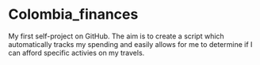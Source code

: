 # Colombia_finances
My first self-project on GitHub. The aim is to create a script which automatically tracks my spending and easily allows for me to determine if I can afford specific activies on my travels.
